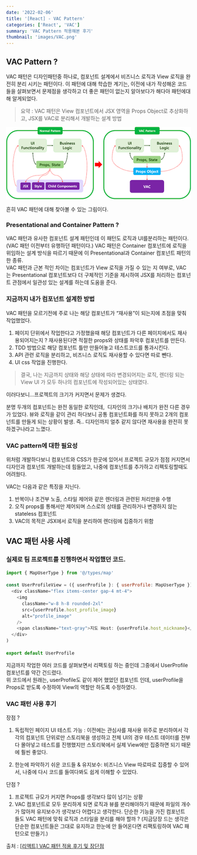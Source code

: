 ```yaml
---
date: '2022-02-06'
title: '[React] - VAC Pattern'
categories: ['React', 'VAC']
summary: 'VAC Pattern 적용해본 후기'
thumbnail: 'images/VAC.png'
---
```


## VAC Pattern ?

VAC 패턴은 디자인패턴중 하나로, 컴포넌트 설계에서 비즈니스 로직과 View 로직을 완전히 분리 시키는 패턴이다. 이 패턴에 대해 학습한 계기는, 이전에 내가 작성해온 코드들을 살펴보면서 문제점을 생각하고 더 좋은 패턴이 없는지 알아보다가 해다아 패턴에대해 알게되었다.

> 요약 : VAC 패턴은 View 컴포넌트에서 JSX 영역을 Props Object로 추상화하고, JSX를 VAC로 분리해서 개발하는 설계 방법

![VAC Pattern](./images/VAC.png)

흔히 VAC 패턴에 대해 찾아볼 수 있는 그림이다.

### Presentational and Container Pattern ?

VAC 패턴과 유사한 컴포넌트 설계 패턴인데 이 패턴도 로직과 UI를분리하는 패턴이다. (VAC 패턴 이전부터 유행하던 패턴이다.)
VAC 패턴은 Container 컴포넌트에 로직을 위임하는 설계 방식을 따르기 때문에 이 Presentational과 Container 컴포넌트 패턴의 한 종류.  
VAC 패턴과 근본 적인 차이는 컴포넌트가 View 로직을 가질 수 있는 지 여부로, VAC는 Presentational 컴포넌트보다 더 구체적인 기준을 제시하여 JSX를 처리하는 컴포넌트 관점에서 일관성 있는 설계를 하는데 도움을 준다.

### 지금까지 내가 컴포넌트 설계한 방법

VAC 패턴을 모르기전에 주로 나는 해당 컴포넌트가 “재사용”이 되는지에 초점을 맞춰 작업했었다.

1. 페이지 단위에서 작업한다고 가정했을때 해당 컴포넌트가 다른 페이지에서도 재사용되어지는지 ? 재사용된다면 적절한 props와 상태를 파악후 컴포넌트를 만든다.
2. TDD 방법으로 해당 컴포넌트 틀만 만들어놓고 테스트코드를 통과시킨다.
3. API 관련 로직을 분리하고, 비즈니스 로직도 재사용할 수 있다면 따로 뺀다.
4. UI css 작업을 진행한다.

> 결국, 나는 지금까지 상태와 해당 상태에 따라 변경되어지는 로직, 렌더링 되는 View UI 가 모두 하나의 컴포넌트에 작성되어있는 상태였다.

이러다보니…프로젝트의 크기가 커지면서 문제가 생겼다.

분명 두개의 컴포넌트는 완전 동일한 로직인데,  디자인의 크기나 배치가 완전 다른 경우가 있었다. 뷰와 로직을 같이 관리 하다보니 공통 컴포넌트화를 하지 못하고 2개의 컴포넌트를 만들게 되는 상황이 발생.
즉.. 디자인까지 얼추 같지 않다면 재사용을 완전히 못하겠구나라고 느꼈다.

### VAC pattern에 대한 필요성

위처럼 개발하다보니 컴포넌트와 CSS가 한곳에 있어서 프로젝트 규모가 점점 커지면서 디자인과 컴포넌트 개발하는데 힘들었고, 나중에 컴포넌트를 추가하고 리펙토링할때도 어려웠다.

VAC는 다음과 같은 특징을 지닌다.

1. 반복이나 조건부 노출, 스타일 제어와 같은 렌더링과 관련된 처리만을 수행
2. 오직 props를 통해서만 제어되며 스스로의 상태를 관리하거나 변경하지 않는 stateless 컴포넌트
3. VAC의 목적은 JSX에서 로직을 분리하여 렌더링에 집중하기 위함

## VAC 패턴 사용 사례

### 실제로 팀 프로젝트를 진행하면서 작업했던 코드.

```javascript
import { MapUserType } from '@/types/map'

const UserProfileView = ({ userProfile }: { userProfile: MapUserType }) => (
  <div className="flex items-center gap-4 mt-4">
    <img
      className="w-8 h-8 rounded-2xl"
      src={userProfile.host_profile_image}
      alt="profile_image"
    />
    <span className="text-gray">지도 Host: {userProfile.host_nickname}</span>
  </div>
)

export default UserProfile
```

지금까지 작업한 여러 코드를 살펴보면서 리팩토링 하는 중인데 그중에서 UserProfile 컴포넌트를 약간 건드렸다.  
위 코드에서 원래는, userProfile도 같이 제어 했었던 컴포넌트 인데, userProfile을 Props로 받도록 수정하여 View의 역할만 하도록 수정하였다.

### VAC 패턴 사용 후기

장점 ?

1. 독립적인 페이지 UI 테스트 가능 : 이전에는 관심사를 재사용 위주로 분리하여서 각각의 컴포넌트 단위로만 스토리북을 생성하고 전체 UI의 경우 테스트 데이터를 전부 다 몰아넣고 테스트를 진행했지만 스토리북에서 실제 View에만 집중하면 되기 때문에 훨씬 좋았다.

2. 한눈에 파악하기 쉬운 코드들 & 유지보수: 비즈니스 View 따로따로 집중할 수 있어서, 나중에 다시 코드를 들여다봐도 쉽게 이해할 수 있었다.

단점 ?

1. 프로젝트 규모가 커지면 Props를 생각보다 많이 넘기는 상황
2. VAC 컴포넌트로 모두 분리하게 되면 로직과 뷰를 분리해야하기 때문에 파일의 개수가 많아져 유지보수가 생각보다 어렵다고 생각한다. 단순한 기능을 가진 컴포넌트 들도 VAC 패턴에 맞춰 로직과 스타일을 분리를 해야 할까 ? (지금당장 드는 생각은 단순한 컴포넌트들은 그대로 유지하고 한눈에 안 들어온다면 리팩토링하여 VAC 패턴으로 만들기.)

출처 : [[리액트] VAC 패턴 적용 후기 및 장단점](https://all-dev-kang.tistory.com/entry/%EB%A6%AC%EC%95%A1%ED%8A%B8-VAC-%ED%8C%A8%ED%84%B4-%EC%A0%81%EC%9A%A9-%ED%9B%84%EA%B8%B0-%EB%B0%8F-%EC%9E%A5%EB%8B%A8%EC%A0%90)
